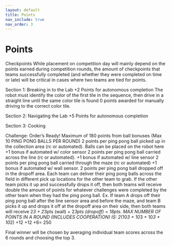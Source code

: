 ```yaml
---
layout: default
title: Points
nav_include: true
nav_order: 3
---
```



# Points

Checkpoints
While placement on competition day will mainly depend on the points earned during competition rounds, the amount of checkpoints that teams successfully completed (and whether they were completed on time or late) will be critical in cases where two teams are tied for points.

Section 1: Breaking in to the Lab
+2 Points for autonomous completion
The robot must identify the color of the first tile in the sequence, then drive in a straight line until the same color tile is found
0 points awarded for manually driving to the correct color tile.

Section 2: Navigating the Lab
+5 Points for autonomous completion



Section 3: Cooking



Challenge: Order’s Ready!
Maximum of 180 points from ball bonuses (Max 10 PING PONG BALLS PER ROUND)
2 points per ping pong ball picked up in the collection area (rc or automated). Balls can be placed on the robot here
+1 bonus if automated w/ color sensor
2 points per ping pong ball carried across the line (rc or automated).
+1 bonus if automated w/ line sensor
2 points per ping pong ball carried through the maze (rc or automated) 
+1 bonus if automated w/ wall sensor.
2 points per ping pong ball dropped off in the dropoff area.
Each team can deliver their ping pong balls across the field in different pick up locations for the other team to grab. If the other team picks it up and successfully drops it off, then both teams will receive double the amount of points for whatever challenges were completed by the other team when they had the ping pong ball.
Ex. If team A drops off their ping pong ball after the line sensor area and before the maze, and team B picks it up and drops it off at the dropoff area on their side, then both teams will receive 2*3 + 2*3pts (wall) + 2*3pts (dropoff) = 18pts.
MAX NUMBER OF POINTS IN A ROUND (INCLUDES COOPERATION) IS:
2*(10*3 + 10*3 + 10*3 + 10*2) +12 +12 +6= 250

Final winner will be chosen by averaging individual team scores across the 6 rounds and choosing the top 3.
